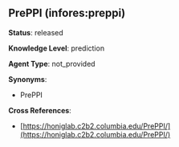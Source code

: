[//]: # (DO NOT MANUALLY EDIT THIS FILE. IT IS GENERATED FROM A TEMPLATE.)

## PrePPI (infores:preppi)

**Status**: released
  
**Knowledge Level**: prediction
  
**Agent Type**: not_provided

**Synonyms**:

- PrePPI

**Cross References**:

- [https://honiglab.c2b2.columbia.edu/PrePPI/](https://honiglab.c2b2.columbia.edu/PrePPI/)

